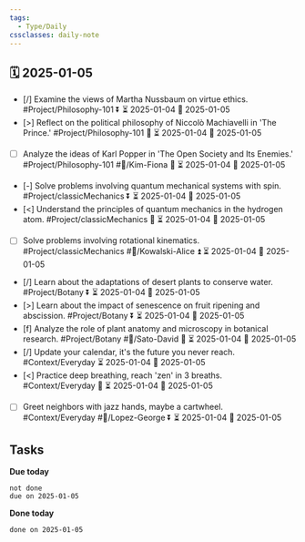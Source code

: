 ```yaml
---
tags:
  - Type/Daily
cssclasses: daily-note
---
```


## 🗓️ 2025-01-05

- [/] Examine the views of Martha Nussbaum on virtue ethics. #Project/Philosophy-101 ⏬ ⏳ 2025-01-04 📅 2025-01-05
- [>] Reflect on the political philosophy of Niccolò Machiavelli in 'The Prince.' #Project/Philosophy-101 🔼 ⏳ 2025-01-04 📅 2025-01-05
- [ ] Analyze the ideas of Karl Popper in 'The Open Society and Its Enemies.' #Project/Philosophy-101 #👤/Kim-Fiona 🔼 ⏳ 2025-01-04 📅 2025-01-05
- [-] Solve problems involving quantum mechanical systems with spin. #Project/classicMechanics ⏬ ⏳ 2025-01-04 📅 2025-01-05
- [<] Understand the principles of quantum mechanics in the hydrogen atom. #Project/classicMechanics 🔺 ⏳ 2025-01-04 📅 2025-01-05
- [ ] Solve problems involving rotational kinematics. #Project/classicMechanics #👤/Kowalski-Alice ⏫ ⏳ 2025-01-04 📅 2025-01-05
- [/] Learn about the adaptations of desert plants to conserve water. #Project/Botany ⏬ ⏳ 2025-01-04 📅 2025-01-05
- [>] Learn about the impact of senescence on fruit ripening and abscission. #Project/Botany ⏬ ⏳ 2025-01-04 📅 2025-01-05
- [f] Analyze the role of plant anatomy and microscopy in botanical research. #Project/Botany #👤/Sato-David 🔼 ⏳ 2025-01-04 📅 2025-01-05
- [/] Update your calendar, it's the future you never reach. #Context/Everyday ⏳ 2025-01-04 📅 2025-01-05
- [<] Practice deep breathing, reach 'zen' in 3 breaths. #Context/Everyday 🔽 ⏳ 2025-01-04 📅 2025-01-05
- [ ] Greet neighbors with jazz hands, maybe a cartwheel. #Context/Everyday #👤/Lopez-George ⏬ ⏳ 2025-01-04 📅 2025-01-05

## Tasks

**Due today**

```tasks
not done
due on 2025-01-05
```

**Done today**

```tasks
done on 2025-01-05
```
            